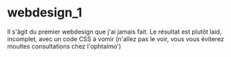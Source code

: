 # webdesign_1
Il s'âgit du premier webdesign que j'ai jamais fait. Le résultat est plutôt laid, incomplet, avec un code CSS à vomir (n'allez pas le voir, vous vous éviterez moultes consultations chez l'ophtalmo')
